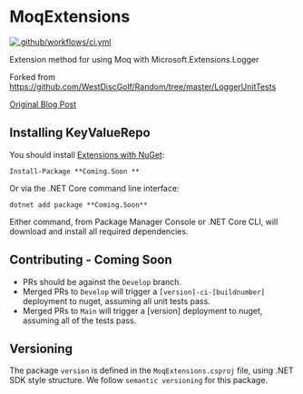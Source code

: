 # MoqExtensions
[![.github/workflows/ci.yml](https://github.com/calebjenkins/WestDiscGolf.MoqExtensions/actions/workflows/ci.yml/badge.svg)](https://github.com/calebjenkins/WestDiscGolf.MoqExtensions/actions/workflows/ci.yml)

Extension method for using Moq with Microsoft.Extensions.Logger


Forked from https://github.com/WestDiscGolf/Random/tree/master/LoggerUnitTests

[Original Blog Post](https://adamstorr.azurewebsites.net/blog/mocking-ilogger-with-moq)


## Installing KeyValueRepo

You should install [Extensions with NuGet](https://www.nuget.org/packages/Calebs.KeyValueRepo):

    Install-Package **Coming.Soon **
    
Or via the .NET Core command line interface:

    dotnet add package **Coming.Soon**

Either command, from Package Manager Console or .NET Core CLI, will download and install all required dependencies.

## Contributing - Coming Soon
- PRs should be against the `Develop` branch.
- Merged PRs to `Develop` will trigger a `[version]-ci-[buildnumber]` deployment to nuget, assuming all unit tests pass.
- Merged PRs to `Main` will trigger a [version] deployment to nuget, assuming all of the tests pass.

## Versioning
The package `version` is defined in the `MoqExtensions.csproj` file, using .NET SDK style structure. We follow `semantic versioning` for this package.


